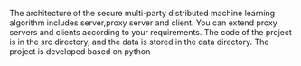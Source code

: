 The architecture of the secure multi-party distributed machine learning algorithm includes server,proxy server and client. You can extend proxy servers and clients according to your requirements. 
The code of the project is in the src directory, and the data is stored in the data directory.
The project is developed based on python
